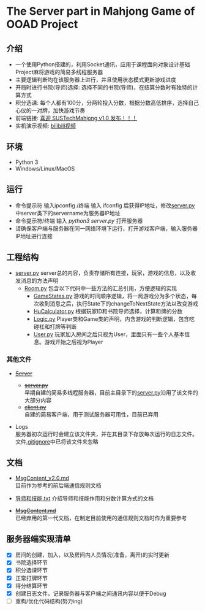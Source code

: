 # The Server part in Mahjong Game of OOAD Project

## 介绍
- 一个使用Python搭建的，利用Socket通讯，应用于课程面向对象设计基础Project麻将游戏的简易多线程服务器
- 主要逻辑判断均在该服务器上进行，并且使用状态模式更新游戏进度
- 开局时进行书院(导师)选择: 选择不同的书院(导师)，在结算分数时有独特的计算方式
- 积分选课: 每个人都有100分，分两轮投入分数，根据分数高低排序，选择自己心仪的一对牌，加快游戏节奏
- 前端链接: [喜迎 SUSTechMahjong v1.0 发布！！！](https://github.com/Pino444/SUSTechMahjong)
- 实机演示视频: [bilibili视频](https://www.bilibili.com/video/av95066487/)

## 环境
- Python 3
- Windows/Linux/MacOS

## 运行
- 命令提示符 输入ipconfig /终端 输入 ifconfig 后获得IP地址，修改[server.py](https://github.com/DiogerChen/OOAD_Project/blob/master/server.py)中server类下的servername为服务器IP地址
- 命令提示符/终端 输入 *python3 server.py* 打开服务器
- 请确保客户端与服务器在同一网络环境下运行，打开游戏客户端，输入服务器IP地址进行连接

## 工程结构
- [server.py](https://github.com/DiogerChen/OOAD_Project/blob/master/server.py)
    server总的内容，负责存储所有连接，玩家，游戏的信息，以及收发消息的方法声明
    - [Room.py](https://github.com/DiogerChen/OOAD_Project/blob/master/Room.py)
        包含以下代码中一些方法的汇总引用，方便逻辑的实现
        - [GameStates.py](https://github.com/DiogerChen/OOAD_Project/blob/master/GameStates.py)
            游戏的时间顺序逻辑，将一局游戏分为多个状态，每次收到消息之后，执行State下的changeToNextState方法以改变游戏
        - [HuCalculator.py](https://github.com/DiogerChen/OOAD_Project/blob/master/HuCalculator.py)
            根据玩家ID和书院导师选择，计算和牌的分数
        - [Logic.py](https://github.com/DiogerChen/OOAD_Project/blob/master/Logic.py)
            Player类和Game类的声明，内含游戏的判断逻辑，包含吃碰杠和打牌等判断
        - [User.py](https://github.com/DiogerChen/OOAD_Project/blob/master/User.py)
            玩家加入房间之后只视为User，里面只有一些个人基本信息。游戏开始之后视为Player

### 其他文件
- ~~[Server](https://github.com/DiogerChen/OOAD_Project/tree/master/Server)~~
    - ~~[server.py](https://github.com/DiogerChen/OOAD_Project/tree/master/Server/server.py)~~   
    早期自建的简易多线程服务器，目前主目录下的[server.py](https://github.com/DiogerChen/OOAD_Project/blob/master/server.py)沿用了该文件的大部分内容
    - ~~[client.py](https://github.com/DiogerChen/OOAD_Project/blob/master/Server/client.py)~~   
    自建的简易客户端，用于测试服务器可用性，目前已弃用

- Logs  
    服务器初次运行时会建立该文件夹，并在其目录下存放每次运行的日志文件。文件[.gitignore](https://github.com/DiogerChen/OOAD_Project/blob/master/.gitignore)中已将该文件夹忽略

## 文档
- [MsgContent_v2.0.md](https://github.com/DiogerChen/OOAD_Project/blob/master/MsgContent_v2.0.md)  
目前作为参考的前后端通信规则文档

- [导师和技能.txt](https://github.com/DiogerChen/OOAD_Project/blob/master/%E5%AF%BC%E5%B8%88%E5%92%8C%E6%8A%80%E8%83%BD.txt)
介绍导师和技能作用和分数计算方式的文档

- ~~[MsgContent.md](https://github.com/DiogerChen/OOAD_Project/blob/master/MsgContent.md)~~  
已经弃用的第一代文档，在制定目前使用的通信规则文档时作为重要参考


## 服务器端实现清单
 - [x] 房间的创建，加入，以及房间内人员情况(准备，离开)的实时更新
 - [x] 书院选择环节
 - [x] 积分选课环节
 - [x] 正常打牌环节
 - [x] 得分结算环节
 - [x] 创建日志文件，记录服务器与客户端之间通讯内容以便于Debug
 - [ ] 重构/优化代码结构(努力ing)
